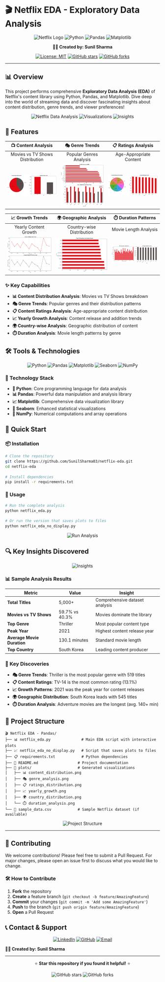 # 🎬 Netflix EDA - Exploratory Data Analysis

<div align="center">

![Netflix Logo](https://img.shields.io/badge/Netflix-E50914?style=for-the-badge&logo=netflix&logoColor=white)
![Python](https://img.shields.io/badge/Python-3776AB?style=for-the-badge&logo=python&logoColor=white)
![Pandas](https://img.shields.io/badge/Pandas-150458?style=for-the-badge&logo=pandas&logoColor=white)
![Matplotlib](https://img.shields.io/badge/Matplotlib-3776AB?style=for-the-badge&logo=matplotlib&logoColor=white)

**👨‍💻 Created by: Sunil Sharma**

[![License: MIT](https://img.shields.io/badge/License-MIT-yellow.svg)](https://opensource.org/licenses/MIT)
[![GitHub stars](https://img.shields.io/github/stars/SunilSharma03/netflix-eda)](https://github.com/SunilSharma03/netflix-eda/stargazers)
[![GitHub forks](https://img.shields.io/github/forks/SunilSharma03/netflix-eda)](https://github.com/SunilSharma03/netflix-eda/network)

</div>

---

## 📊 Overview

This project performs comprehensive **Exploratory Data Analysis (EDA)** of Netflix's content library using Python, Pandas, and Matplotlib. Dive deep into the world of streaming data and discover fascinating insights about content distribution, genre trends, and viewer preferences!

<div align="center">

![Netflix Data Analysis](https://img.shields.io/badge/Data_Analysis-5,000+_Titles_Analyzed-blue)
![Visualizations](https://img.shields.io/badge/Visualizations-6_Interactive_Charts-orange)
![Insights](https://img.shields.io/badge/Key_Insights-10+_Discoveries-green)

</div>

## 🚀 Features

<div align="center">

| 📺 Content Analysis | 🎭 Genre Trends | 📋 Ratings Analysis |
|:---:|:---:|:---:|
| Movies vs TV Shows Distribution | Popular Genres Analysis | Age-Appropriate Content |
| ![Content Distribution](plots/content_distribution.png) | ![Genre Analysis](plots/genre_analysis.png) | ![Ratings Distribution](plots/ratings_distribution.png) |

| 📈 Growth Trends | 🌍 Geographic Analysis | ⏱️ Duration Patterns |
|:---:|:---:|:---:|
| Yearly Content Growth | Country-wise Distribution | Movie Length Analysis |
| ![Yearly Growth](plots/yearly_growth.png) | ![Country Distribution](plots/country_distribution.png) | ![Duration Analysis](plots/duration_analysis.png) |

</div>

### ✨ Key Capabilities
- **📊 Content Distribution Analysis**: Movies vs TV Shows breakdown
- **🎭 Genre Trends**: Popular genres and their distribution patterns
- **📋 Content Ratings Analysis**: Age-appropriate content distribution
- **📈 Yearly Growth Analysis**: Content release and addition trends
- **🌍 Country-wise Analysis**: Geographic distribution of content
- **⏱️ Duration Analysis**: Movie length patterns by genre

## 🛠️ Tools & Technologies

<div align="center">

![Python](https://img.shields.io/badge/Python-3776AB?style=for-the-badge&logo=python&logoColor=white)
![Pandas](https://img.shields.io/badge/Pandas-150458?style=for-the-badge&logo=pandas&logoColor=white)
![Matplotlib](https://img.shields.io/badge/Matplotlib-3776AB?style=for-the-badge&logo=matplotlib&logoColor=white)
![Seaborn](https://img.shields.io/badge/Seaborn-3776AB?style=for-the-badge&logo=seaborn&logoColor=white)
![NumPy](https://img.shields.io/badge/NumPy-013243?style=for-the-badge&logo=numpy&logoColor=white)

</div>

### 🔧 Technology Stack
- **🐍 Python**: Core programming language for data analysis
- **📊 Pandas**: Powerful data manipulation and analysis library
- **📈 Matplotlib**: Comprehensive data visualization library
- **🎨 Seaborn**: Enhanced statistical visualizations
- **🔢 NumPy**: Numerical computations and array operations

## 🚀 Quick Start

### 📦 Installation

```bash
# Clone the repository
git clone https://github.com/SunilSharma03/netflix-eda.git
cd netflix-eda

# Install dependencies
pip install -r requirements.txt
```

### 🎯 Usage

```bash
# Run the complete analysis
python netflix_eda.py

# Or run the version that saves plots to files
python netflix_eda_no_display.py
```

<div align="center">

![Run Analysis](https://img.shields.io/badge/Run_Analysis-python_netflix_eda.py-blue?style=for-the-badge)

</div>

## 🔍 Key Insights Discovered

<div align="center">

![Insights](https://img.shields.io/badge/Data_Insights-10+_Discoveries-green?style=for-the-badge)

</div>

### 📊 Sample Analysis Results

| Metric | Value | Insight |
|--------|-------|---------|
| **Total Titles** | 5,000+ | Comprehensive dataset analysis |
| **Movies vs TV Shows** | 59.7% vs 40.3% | Movies dominate the library |
| **Top Genre** | Thriller | Most popular content type |
| **Peak Year** | 2021 | Highest content release year |
| **Average Movie Duration** | 130.1 minutes | Standard movie length |
| **Top Country** | South Korea | Leading content producer |

### 🎯 Key Discoveries
- **🎭 Genre Trends**: Thriller is the most popular genre with 519 titles
- **📋 Content Ratings**: TV-14 is the most common rating (13.1%)
- **📈 Growth Patterns**: 2021 was the peak year for content releases
- **🌍 Geographic Distribution**: South Korea leads with 545 titles
- **⏱️ Duration Analysis**: Adventure movies are the longest (avg. 140+ min)

## 📁 Project Structure

```
🎬 Netflix EDA - Pandas/
├── 📊 netflix_eda.py              # Main EDA script with interactive plots
├── 📈 netflix_eda_no_display.py   # Script that saves plots to files
├── 📋 requirements.txt            # Python dependencies
├── 📖 README.md                  # Project documentation
├── 📁 plots/                     # Generated visualizations
│   ├── 📊 content_distribution.png
│   ├── 🎭 genre_analysis.png
│   ├── 📋 ratings_distribution.png
│   ├── 📈 yearly_growth.png
│   ├── 🌍 country_distribution.png
│   └── ⏱️ duration_analysis.png
└── 📄 sample_data.csv            # Sample Netflix dataset (if available)
```

<div align="center">

![Project Structure](https://img.shields.io/badge/Project_Structure-Organized_&_Clean-blue?style=for-the-badge)

</div>

---

## 🤝 Contributing

We welcome contributions! Please feel free to submit a Pull Request. For major changes, please open an issue first to discuss what you would like to change.

### 🛠️ How to Contribute

1. **Fork** the repository
2. **Create** a feature branch (`git checkout -b feature/AmazingFeature`)
3. **Commit** your changes (`git commit -m 'Add some AmazingFeature'`)
4. **Push** to the branch (`git push origin feature/AmazingFeature`)
5. **Open** a Pull Request

## 📞 Contact & Support

<div align="center">

[![LinkedIn](https://img.shields.io/badge/LinkedIn-0077B5?style=for-the-badge&logo=linkedin&logoColor=white)](https://www.linkedin.com/in/sunil-kumar-bb88bb31a/)
[![GitHub](https://img.shields.io/badge/GitHub-100000?style=for-the-badge&logo=github&logoColor=white)](https://github.com/SunilSharma03)
[![Email](https://img.shields.io/badge/Email-D14836?style=for-the-badge&logo=gmail&logoColor=white)](mailto:sharmasunil22528@gmail.com)

</div>

**👨‍💻 Created by: Sunil Sharma**

---

<div align="center">

⭐ **Star this repository if you found it helpful!** ⭐

![GitHub stars](https://img.shields.io/github/stars/SunilSharma03/netflix-eda?style=social)
![GitHub forks](https://img.shields.io/github/forks/SunilSharma03/netflix-eda?style=social)

</div>
